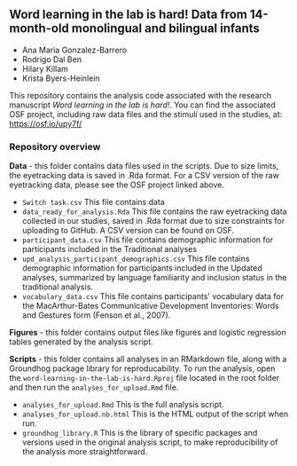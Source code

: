 ## Word learning in the lab is hard! Data from 14-month-old monolingual and bilingual infants
- Ana Maria Gonzalez-Barrero
- Rodrigo Dal Ben
- Hilary Killam
- Krista Byers-Heinlein

This repository contains the analysis code associated with the research manuscript *Word learning in the lab is hard!*. You can find the associated OSF project, including raw data files and the stimuli used in the studies, at: https://osf.io/upy7f/

### Repository overview

**Data** - this folder contains data files used in the scripts. Due to size limits, the eyetracking data is saved in .Rda format. For a CSV version of the raw eyetracking data, please see the OSF project linked above.
- ```Switch task.csv``` This file contains data 
- ```data_ready_for_analysis.Rda``` This file contains the raw eyetracking data collected in our studies, saved in .Rda format due to size constraints for uploading to GitHub. A CSV version can be found on OSF.
- ```participant_data.csv``` This file contains demographic information for participants included in the Traditional analyses
- ```upd_analysis_participant_demographics.csv``` This file contains demographic information for participants included in the Updated analyses, summarized by language familiarity and inclusion status in the traditional analysis.
- ```vocabulary_data.csv``` This file contains participants' vocabulary data for the MacArthur-Bates Communicative Development Inventories: Words and Gestures form (Fenson et al., 2007).

**Figures** - this folder contains output files like figures and logistic regression tables generated by the analysis script.

**Scripts** - this folder contains all analyses in an RMarkdown file, along with a Groundhog package library for reproducability. To run the analysis, open the ```word-learning-in-the-lab-is-hard.Rproj``` file located in the root folder and then run the ```analyses_for_upload.Rmd``` file.
- ```analyses_for_upload.Rmd``` This is the full analysis script.
- ```analyses_for_upload.nb.html``` This is the HTML output of the script when run.
- ```groundhog_library.R``` This is the library of specific packages and versions used in the original analysis script, to make reproducibility of the analysis more straightforward.
